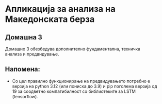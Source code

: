 # Апликација за анализа на Македонската берза

## Домашна 3

Домашно 3 обезбедува дополнително фундаментална, техничка анализа и предвидување. 
## Напомена:
* Со цел правилно функционирање на предвидувањето потребно е верзија на python 3.12 (или пониска до 3.9) и pip  поголема верзија од 19 за соодветно компатибилност со библиотеките за LSTM (tensorflow). 